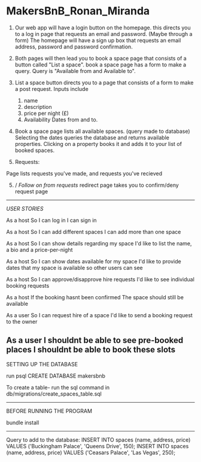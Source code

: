 # MakersBnB_Ronan_Miranda

1. Our web app will have a login button on the homepage. this directs you to a log in page that requests an email and password. (Maybe through a form)
The homepage will have a sign up box that requests an email address, password and password confirmation. 

2. Both pages will then lead you to book a space page that consists of a button called "List a space". 
book a space page has a form to make a query. Query is "Available from and Available to". 

3. List a space button directs you to a page that consists of a form to make a post request. 
    Inputs include
    1. name
    2. description
    3. price per night (£)
    4. Availability Dates from and to.

4. Book a space page lists all available spaces. (query made to database) Selecting the dates queries the database and returns available properties. 
Clicking on a property books it and adds it to your list of booked spaces.

5. Requests:

Page lists requests you've made, and requests you've recieved

5. / *Follow on from requests*
redirect page takes you to confirm/deny request page


------------------------------------------------------------------------------------------------------------
*USER STORIES*

As a host
So I can log in
I can sign in

<!-- As a host
So I can add my spaces
I can list a new space --> 

As a host
So I can add different spaces
I can add more than one space

As a host
So I can show details regarding my space
I'd like to list the name, a bio and a price-per-night

As a host
So I can show dates available for my space
I'd like to provide dates that my space is available so other
users can see

As a host
So I can approve/disapprove hire requests
I'd like to see individual booking requests

As a host
If the booking hasnt been confirmed
The space should still be available

As a user
So I can request hire of a space
I'd like to send a booking request to the owner

As a user
I shouldnt be able to see pre-booked places
I shouldnt be able to book these slots
------------------------------------------------------------------------------------------------------------

SETTING UP THE DATABASE

run psql
CREATE DATABASE makersbnb

To create a table- run the sql command in db/migrations/create_spaces_table.sql

-------------------------------

BEFORE RUNNING THE PROGRAM

bundle install

-------------------------------

Query to add to the database: INSERT INTO spaces (name, address, price) VALUES ('Buckingham Palace', 'Queens Drive', 150);
                              INSERT INTO spaces (name, address, price) VALUES ('Ceasars Palace', 'Las Vegas', 250);
